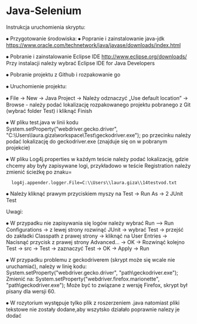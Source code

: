 # Java-Selenium
Instrukcja uruchomienia skryptu:

⦁	Przygotowanie środowiska:
⦁	Popranie i zainstalowanie java-jdk
https://www.oracle.com/technetwork/java/javase/downloads/index.html

⦁	Pobranie i zainstalowanie Eclipse IDE 
http://www.eclipse.org/downloads/
Przy instalacji należy wybrać Eclipse IDE for Java Developers

⦁	Pobranie projektu z Github i rozpakowanie go

⦁	Uruchomienie projektu:

⦁	File -> New -> Java Project -> Należy odznaczyć „Use default location” -> Browse - należy podać lokalizację rozpakowanego projektu pobranego z Git (wybrać folder Test) i kliknąć Finish

⦁	W pliku test.java w linii kodu
 System.setProperty("webdriver.gecko.driver", "C:\\Users\\laura.giza\\workspace\\Test\\geckodriver.exe");
po przecinku należy podać lokalizację do geckodriver.exe (znajduje się on w pobranym projekcie)

⦁	W pliku Log4j.properties w każdym teście należy podać lokalizację, gdzie chcemy aby były zapisywane logi, przykładowo w teście Registration należy zmienić ścieżkę po znaku= 
          
      log4j.appender.logger.File=C:\\Users\\laura.giza\\14testvod.txt
⦁	Należy kliknąć prawym przyciskiem myszy na Test -> Run As -> 2 JUnit Test





Uwagi:

⦁	W przypadku nie zapisywania się logów należy wybrać Run –> Run Configurations -> z lewej strony rozwinąć JUnit -> wybrać Test -> przejść do zakładki Classpath z prawej strony -> kliknąć na User Entries -> Nacisnąć przycisk z prawej strony Advanced… -> OK -> Rozwinąć kolejno Test -> src -> Test -> zaznaczyć Test -> OK -> Apply -> Run

⦁	W przypadku problemu z geckodriverem (skrypt może się wcale nie uruchamiać), należy w linię kodu:
System.setProperty("webdriver.gecko.driver", "path\\geckodriver.exe"); 
Zmienić na:
System.setProperty("webdriver.firefox.marionette", "path\\geckodriver.exe"); 
Może być to związane z wersję Firefox, skrypt był pisany dla wersji 60.

⦁	W rozytorium występuje tylko plik z roszerzeniem .java natomiast pliki tekstowe nie zostały dodane,aby wszytsko działało poprawnie nalezy je dodać

